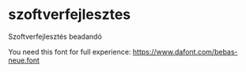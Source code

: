 # szoftverfejlesztes
Szoftverfejlesztés beadandó


You need this font for full experience:
https://www.dafont.com/bebas-neue.font
